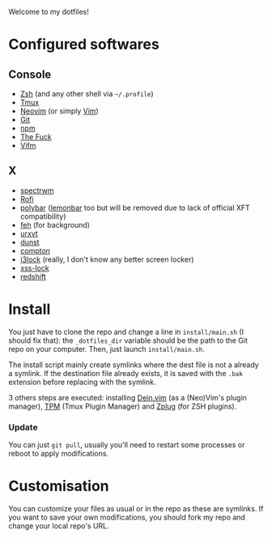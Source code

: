 Welcome to my dotfiles!

Configured softwares
====================

Console
-------

* [Zsh](http://www.zsh.org/) (and any other shell via `~/.profile`)
* [Tmux](https://tmux.github.io/)
* [Neovim](https://neovim.io/) (or simply [Vim](https://www.vim.org/))
* [Git](https://git-scm.com/)
* [npm](https://www.npmjs.com/)
* [The Fuck](https://github.com/nvbn/thefuck)
* [Vifm](https://vifm.info/)

X
---

* [spectrwm](https://github.com/conformal/spectrwm)
* [Rofi](https://github.com/davatorium/rofi)
* [polybar](https://github.com/jaagr/polybar) ([lemonbar](https://github.com/LemonBoy/bar) too but will be removed due to lack of official XFT compatibility)
* [feh](https://feh.finalrewind.org/) (for background)
* [urxvt](http://software.schmorp.de/pkg/rxvt-unicode.html)
* [dunst](https://dunst-project.org/)
* [compton](https://github.com/chjj/compton)
* [i3lock](https://i3wm.org/i3lock/) (really, I don't know any better screen locker)
* [xss-lock](https://bitbucket.org/raymonad/xss-lock)
* [redshift](http://jonls.dk/redshift/)

Install
=======

You just have to clone the repo and change a line in `install/main.sh` (I should fix that): the `_dotfiles_dir` variable should be the path to the Git repo on your computer.
Then, just launch `install/main.sh`.

The install script mainly create symlinks where the dest file is not a already a symlink.
If the destination file already exists, it is saved with the `.bak` extension before replacing with the symlink.

3 others steps are executed: installing [Dein.vim](https://github.com/Shougo/dein.vim) (as a (Neo)Vim's plugin manager), [TPM](https://github.com/tmux-plugins/tpm) (Tmux Plugin Manager) and [Zplug](https://github.com/zplug/zplug) (for ZSH plugins).

### Update

You can just `git pull`, usually you'll need to restart some processes or reboot to apply modifications.

Customisation
=============

You can customize your files as usual or in the repo as these are symlinks.
If you want to save your own modifications, you should fork my repo and change your local repo's URL.

